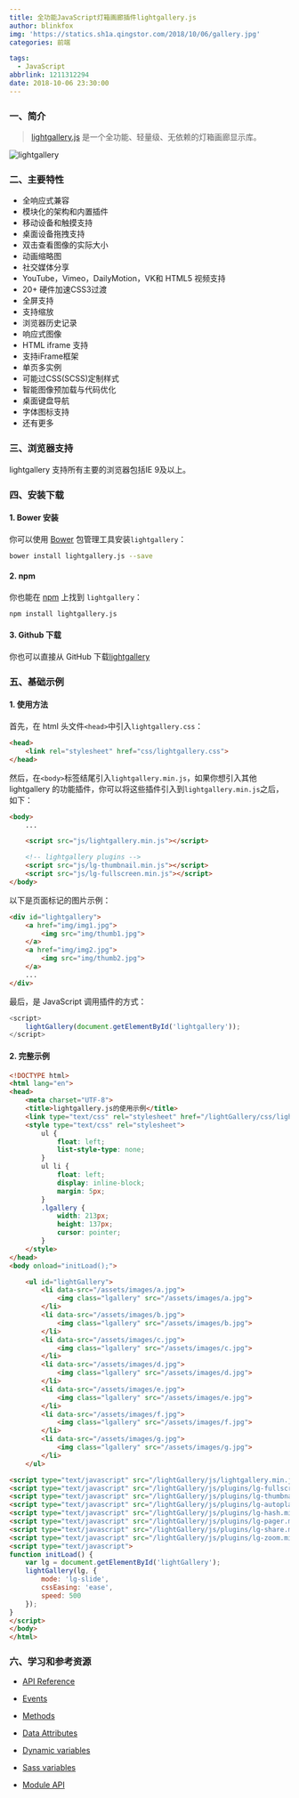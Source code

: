 ```yaml
---
title: 全功能JavaScript灯箱画廊插件lightgallery.js
author: blinkfox
img: 'https://statics.sh1a.qingstor.com/2018/10/06/gallery.jpg'
categories: 前端

tags:
  - JavaScript
abbrlink: 1211312294
date: 2018-10-06 23:30:00
---
```


### 一、简介

> [lightgallery.js][1] 是一个全功能、轻量级、无依赖的灯箱画廊显示库。

![lightgallery][2]

### 二、主要特性

- 全响应式兼容
- 模块化的架构和内置插件
- 移动设备和触摸支持
- 桌面设备拖拽支持
- 双击查看图像的实际大小
- 动画缩略图
- 社交媒体分享
- YouTube，Vimeo，DailyMotion，VK和 HTML5 视频支持
- 20+ 硬件加速CSS3过渡
- 全屏支持
- 支持缩放
- 浏览器历史记录
- 响应式图像
- HTML iframe 支持
- 支持iFrame框架
- 单页多实例
- 可能过CSS(SCSS)定制样式
- 智能图像预加载与代码优化
- 桌面键盘导航
- 字体图标支持
- 还有更多

### 三、浏览器支持

lightgallery 支持所有主要的浏览器包括IE 9及以上。

### 四、安装下载

#### 1. Bower 安装

你可以使用 [Bower][3] 包管理工具安装`lightgallery`：

```bash
bower install lightgallery.js --save
```

#### 2. npm

你也能在 [npm][4] 上找到 `lightgallery`：

```bash
npm install lightgallery.js
```

#### 3. Github 下载

你也可以直接从 GitHub 下载[lightgallery][5]

### 五、基础示例

#### 1. 使用方法

首先，在 html 头文件`<head>`中引入`lightgallery.css`：

```html
<head>
    <link rel="stylesheet" href="css/lightgallery.css">
</head>
```

然后，在`<body>`标签结尾引入`lightgallery.min.js`，如果你想引入其他 lightgallery 的功能插件，你可以将这些插件引入到`lightgallery.min.js`之后，如下：

```html
<body>
    ...

    <script src="js/lightgallery.min.js"></script>

    <!-- lightgallery plugins -->
    <script src="js/lg-thumbnail.min.js"></script>
    <script src="js/lg-fullscreen.min.js"></script>
</body>
```

以下是页面标记的图片示例：

```html
<div id="lightgallery">
    <a href="img/img1.jpg">
        <img src="img/thumb1.jpg">
    </a>
    <a href="img/img2.jpg">
        <img src="img/thumb2.jpg">
    </a>
    ...
</div>
```

最后，是 JavaScript 调用插件的方式：

```javascript
<script>
    lightGallery(document.getElementById('lightgallery'));
</script>
```

#### 2. 完整示例

```html
<!DOCTYPE html>
<html lang="en">
<head>
    <meta charset="UTF-8">
    <title>lightgallery.js的使用示例</title>
    <link type="text/css" rel="stylesheet" href="/lightGallery/css/lightgallery.min.css" />
    <style type="text/css" rel="stylesheet">
        ul {
            float: left;
            list-style-type: none;
        }
        ul li {
            float: left;
            display: inline-block;
            margin: 5px;
        }
        .lgallery {
            width: 213px;
            height: 137px;
            cursor: pointer;
        }
    </style>
</head>
<body onload="initLoad();">

    <ul id="lightGallery">
        <li data-src="/assets/images/a.jpg">
            <img class="lgallery" src="/assets/images/a.jpg">
        </li>
        <li data-src="/assets/images/b.jpg">
            <img class="lgallery" src="/assets/images/b.jpg">
        </li>
        <li data-src="/assets/images/c.jpg">
            <img class="lgallery" src="/assets/images/c.jpg">
        </li>
        <li data-src="/assets/images/d.jpg">
            <img class="lgallery" src="/assets/images/d.jpg">
        </li>
        <li data-src="/assets/images/e.jpg">
            <img class="lgallery" src="/assets/images/e.jpg">
        </li>
        <li data-src="/assets/images/f.jpg">
            <img class="lgallery" src="/assets/images/f.jpg">
        </li>
        <li data-src="/assets/images/g.jpg">
            <img class="lgallery" src="/assets/images/g.jpg">
        </li>
    </ul>

<script type="text/javascript" src="/lightGallery/js/lightgallery.min.js"></script>
<script type="text/javascript" src="/lightGallery/js/plugins/lg-fullscreen.min.js"></script>
<script type="text/javascript" src="/lightGallery/js/plugins/lg-thumbnail.min.js"></script>
<script type="text/javascript" src="/lightGallery/js/plugins/lg-autoplay.min.js"></script>
<script type="text/javascript" src="/lightGallery/js/plugins/lg-hash.min.js"></script>
<script type="text/javascript" src="/lightGallery/js/plugins/lg-pager.min.js"></script>
<script type="text/javascript" src="/lightGallery/js/plugins/lg-share.min.js"></script>
<script type="text/javascript" src="/lightGallery/js/plugins/lg-zoom.min.js"></script>
<script type="text/javascript">
function initLoad() {
    var lg = document.getElementById('lightGallery');
    lightGallery(lg, {
        mode: 'lg-slide',
        cssEasing: 'ease',
        speed: 500
    });
}
</script>
</body>
</html>
```

### 六、学习和参考资源

- [API Reference][6]
- [Events][7]
- [Methods][8]
- [Data Attributes][9]
- [Dynamic variables][10]
- [Sass variables][11]
- [Module API][12]

  [1]: https://sachinchoolur.github.io/lightgallery.js/
  [2]: https://statics.sh1a.qingstor.com/2018/10/06/lg.png
  [3]: https://bower.io/
  [4]: https://www.npmjs.com/
  [5]: https://github.com/sachinchoolur/lightgallery.js
  [6]: https://sachinchoolur.github.io/lightgallery.js/docs/api.html
  [7]: https://sachinchoolur.github.io/lightgallery.js/docs/api.html#events
  [8]: https://sachinchoolur.github.io/lightgallery.js/docs/api.html#methods
  [9]: https://sachinchoolur.github.io/lightgallery.js/docs/api.html#attributes
  [10]: https://sachinchoolur.github.io/lightgallery.js/docs/api.html#dynamic
  [11]: https://sachinchoolur.github.io/lightgallery.js/docs/api.html#sass
  [12]: https://sachinchoolur.github.io/lightgallery.js/docs/plugin-api.html